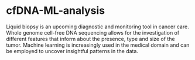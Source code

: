 # cfDNA-ML-analysis
Liquid biopsy is an upcoming diagnostic and monitoring tool in cancer care. Whole genome cell-free DNA sequencing allows for the investigation of different features that inform about the presence, type and size of the tumor. Machine learning is increasingly used in the medical domain and can be employed to uncover insightful patterns in the data.

